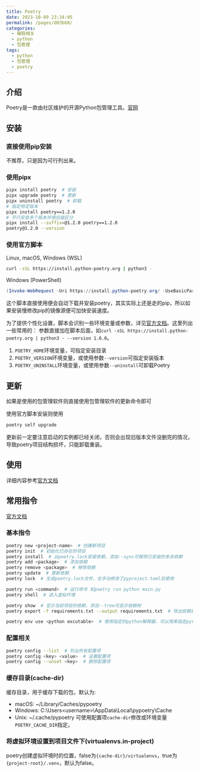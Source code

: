 ```yaml
---
title: Poetry
date: 2023-10-09 23:34:05
permalink: /pages/d03b68/
categories:
  - 编程相关
  - python
  - 包管理
tags:
  - python
  - 包管理
  - poetry
---
```


## 介绍

Poetry是一款由社区维护的开源Python包管理工具。[官网](https://python-poetry.org/)

## 安装

### 直接使用pip安装

不推荐，只是因为可行列出来。

### 使用pipx

```bash
pipx install poetry  # 安装
pipx upgrade poetry  # 更新
pipx uninstall poetry  # 卸载
# 指定特定版本
pipx install poetry==1.2.0
# 平行安装多个版本并用后缀区分
pipx install --suffix=@1.2.0 poetry==1.2.0
poetry@1.2.0 --version
```

### 使用官方脚本

Linux, macOS, Windows (WSL)

```bash
curl -sSL https://install.python-poetry.org | python3 -
```

Windows (PowerShell)

```powershell
(Invoke-WebRequest -Uri https://install.python-poetry.org/ -UseBasicParsing).Content | python -
```

这个脚本直接使用便会自动下载并安装poetry，其实实际上还是走的pip，所以如果安装慢修改pip的镜像源便可加快安装速度。

为了提供个性化设置，脚本会识别一些环境变量或参数，详见[官方文档](https://python-poetry.org/docs/#installation)。这里列出一些常用的：
参数直接加在脚本后面，如`curl -sSL https://install.python-poetry.org | python3 - --version 1.6.0`。

1. `POETRY_HOME`环境变量，可指定安装目录
2. `POETRY_VERSION`环境变量，或使用参数`--version`可指定安装版本
3. `POETRY_UNINSTALL`环境变量，或使用参数`--uninstall`可卸载Poetry

## 更新

如果是使用的包管理软件则直接使用包管理软件的更新命令即可

使用官方脚本安装则使用

```bash
poetry self upgrade
```

更新前一定要注意启动的实例都已经关闭，否则会出现旧版本文件没删完的情况，导致poetry项目结构损坏，只能卸载重装。

## 使用

详细内容参考[官方文档](https://python-poetry.org/docs/basic-usage/)

## 常用指令

[官方文档](https://python-poetry.org/docs/configuration/)

### 基本指令

```bash
poetry new <project-name>  # 创建新项目
poetry init  # 初始化已存在的项目
poetry install  # 从poetry.lock安装依赖，添加--sync可移除已安装的多余依赖
poetry add <package>  # 添加依赖
poetry remove <package>  # 移除依赖
poetry update  # 更新依赖
poetry lock  # 生成poetry.lock文件，在手动修改了pyproject.toml后使用

poetry run <command>  # 运行命令 如poetry run python main.py
poetry shell  # 进入虚拟环境

poetry show  # 显示当前项目的依赖，添加--tree可显示依赖树
poetry export -f requirements.txt --output requirements.txt  # 导出依赖到requirements.txt

poetry env use <python excutable>  # 使用指定的python解释器，可以用来指定python版本
```

### 配置相关
```bash
poetry config --list  # 列出所有配置项
poetry config <key> <value>  # 设置配置项
poetry config --unset <key>  # 删除配置项
```

### 缓存目录(cache-dir)
缓存目录，用于缓存下载的包，默认为:
- macOS: ~/Library/Caches/pypoetry
- Windows: C:\Users\<username>\AppData\Local\pypoetry\Cache
- Unix: ~/.cache/pypoetry
可使用配置项`cache-dir`修改或环境变量`POETRY_CACHE_DIR`指定。

### 将虚拟环境设置到项目文件下(virtualenvs.in-project)
poetry创建虚拟环境时的位置，false为`{cache-dir}/virtualenvs`，true为`{project-root}/.venv`，默认为false。
